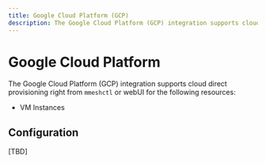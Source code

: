 ```yaml
---
title: Google Cloud Platform (GCP)
description: The Google Cloud Platform (GCP) integration supports cloud direct provisioning right from mmeshctl or webUI.
---
```


# Google Cloud Platform

The Google Cloud Platform (GCP) integration supports cloud direct provisioning right from `mmeshctl` or webUI for the following resources:

- VM Instances

## Configuration

[TBD]
